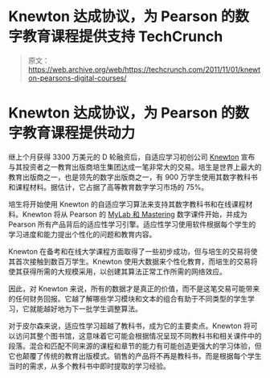 # Knewton 达成协议，为 Pearson 的数字教育课程提供支持 TechCrunch

> 原文：<https://web.archive.org/web/https://techcrunch.com/2011/11/01/knewton-pearsons-digital-courses/>

# Knewton 达成协议，为 Pearson 的数字教育课程提供动力

继上个月获得 3300 万美元的 D 轮融资后，自适应学习初创公司 [Knewton](https://web.archive.org/web/20230204165821/http://www.knewton.com/) 宣布与其投资者之一教育出版商培生集团达成一笔非常大的交易。培生是世界上最大的教育出版商之一，也是领先的数字出版商之一，有 900 万学生使用其数字教科书和课程材料。据估计，它占据了高等教育数字学习市场的 75%。

培生将开始使用 Knewton 的自适应学习算法来支持其数字教科书和在线课程材料。Knewton 将从 Pearson 的 [MyLab 和 Mastering](https://web.archive.org/web/20230204165821/http://pearsonhighered.com/educator/mylabmastering/index.page) 数字课件开始，并成为 Pearson 所有产品背后的适应性学习引擎。适应性学习使用软件根据每个学生的学习进度和能力提出个性化的问题和教育内容。

Knewton 在备考和在线大学课程方面取得了一些初步成功，但与培生的交易将使其首次接触到数百万学生。Knewton 使用大数据来个性化教育，而培生的交易将使其获得所需的大规模采用，以创建其算法正常工作所需的网络效应。

因此，对 Knewton 来说，所有的数据才是真正的价值，而不是这笔交易可能带来的任何财务回报。它越了解哪些学习模块和文本的组合有助于不同类型的学生学习，它就能越好地为下一批学生调整算法。

对于皮尔森来说，适应性学习超越了教科书，成为它的主要卖点。Knewton 将可以访问其整个图书馆，这意味着它可能会根据情况呈现不同教科书和相关课件中的段落。混合和匹配不同来源的课程和章节的能力有可能创造更强大的学习体验，但它也颠覆了传统的教育出版模式。销售的产品将不再是教科书，而是根据每个学生当时的需求，从多个教科书中即时提取的学习经验。